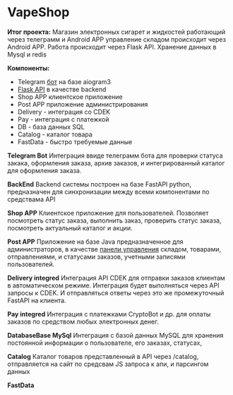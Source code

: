# VapeShop

**Итог проекта:** Магазин электронных сигарет и жидкостей работающий через телеграмм и Android APP управление складом происходит через Android APP. Работа происходит через Flask API. Хранение данных в Mysql и redis

**Компоненты:**

- Telegram [бот](/docs/Бот/Бот%20описание) на базе aiogram3
- [Flask API](/docs/Backend/Описание) в качестве backend
- Shop APP клиентское приложение
- Post APP приложение администрирования
- Delivery - интеграция со CDEK
- Pay - интеграция с платежкой
- DB - база данных SQL
- Catalog - каталог товара
- FastData - быстро требуемые данные

**Telegram Bot**
Интеграция ввиде телеграмм бота для проверки статуса закака, оформления заказа, архив заказов, и интегрированный каталог для оформления заказа.

**BackEnd**
Backend системы построен на базе FastAPI python, предназначен для синхронизации между всеми компонентами по средствама API

**Shop APP**
Клиентское приложение для пользователей. Позволяет посмотреть статус заказа, выполнить заказ, проверить статус заказа, посмотреть актуальный каталог и акции.

**Post APP**
Приложение на базе Java предназначенное для администраторов, в качестве [панели управления](/docs/PostAPP/Описание) складом, товарами, отправлениями, и статусами заказов, учетными записями пользователей.

**Delivery integred**
Интеграция API CDEK для отправки заказов клиентам в автоматическом режиме. Интеграция будет выполняться через API запросы к CDEK. И отправляться ответы через это же промежуточный FastAPI на клиента.

**Pay integred**
Интеграция с платежками CryptoBot и др. для оплаты заказов по средством любых электронных денег. 

**DatabaseBase MySql**
Интеграция с базой данных MySQL для хранения постоянной информации о пользователе, его заказах, статусах, 

**Catalog**
Каталог товаров представленный в API через /catalog, отправляется на сайт по средсвам JS запроса к апи, и парсингом данных

**FastData**
